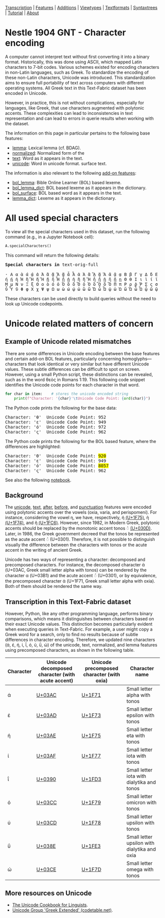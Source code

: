 <a name="start"></a>
<div class="hidden-content"> <a href="transcription.md#start">
Transcription</a> | <a href="features/README.md#start">Features</a> | <a href="additions/README.md#start">Additions</a> | <a href="viewtypes.md#start">Viewtypes</a> | <a href="textformats.md#start">Textformats</a> |  <a href="syntaxtrees.md#start">Syntaxtrees</a> | <a href="tutorial/README.md#start">Tutorial</a> | <a href="about.md#start">About</a>
</div>

# Nestle 1904 GNT - Character encoding

A computer cannot interpret text without first converting it into a binary format. Historically, this was done using ASCII, which mapped Latin characters to 7-bit codes. Various schemes existed for encoding characters in non-Latin languages, such as Greek. To standardize the encoding of these non-Latin characters, Unicode was introduced. This standardization aims to ensure full portability of text across computers with different operating systems. All Greek text in this Text-Fabric dataset has been encoded in Unicode.

However, in practice, this is not without complications, especially for languages, like Greek, that use characters augmented with polytonic accents. These complexities can lead to inconsistencies in text representation and can lead to errors in querie results when working with the dataset.

The information on this page in particular pertains to the following base features:

* [lemma](features/lemma.md#start): Lexical lemma (cf. BDAG).
* [normalized](features/normalized.md#start): Normalized form of the 
* [text](features/text.md#start): Word as it appears in the text.
* [unicode](features/unicode.md#start): Word in unicode format.
surface text.

The information is also relevant to the following [add-on features](additions/README.md#start):

* [bol_lemma](additions/bol_lemma.md#start): Bible Online Learner (BOL) based lexeme.
* [bol_lemma_dict](additions/bol_lemma_dict.md#start): BOL based lexeme as it appears in the dictionary.
* [bol_surface](additions/bol_surface.md#start): BOL based word as it appears in the text.
* [lemma_dict](additions/lemma_dict.md#start): Lexeme as it appears in the dictionary.

# All used special characters

To view all the special characters used in this dataset, run the following command (e.g., in a Jupyter Notebook cell):

```python
A.specialCharacters()
```
This command will return the following details:

<pre>
<b>Special characters in</b> text-orig-full

· Α α ὰ ά ᾴ ἀ Ἀ ἂ ἄ Ἄ ᾄ ἆ Ἆ ἁ Ἁ ἃ Ἃ ἅ Ἅ ᾶ ᾷ ᾳ Β β Γ γ Δ δ Ε ε ὲ έ ἐ Ἐ ἔ Ἔ ἑ Ἑ ἓ Ἓ ἕ Ἕ Ζ ζ Η η ὴ
ή ῄ ἠ Ἠ ἢ Ἢ ἤ Ἤ ᾔ ἦ Ἦ ᾖ ᾐ ἡ ἣ ἥ Ἥ ἧ ᾗ ᾑ ῆ ῇ ῃ Θ θ Ι ι ὶ ί ϊ ῒ ΐ ἰ Ἰ ἴ Ἴ ἶ ἱ Ἱ ἳ ἵ Ἵ ἷ ῖ Κ κ Λ λ 
Μ μ Ν ν Ξ ξ Ο ο ὸ ό ὀ Ὀ ὂ ὄ Ὄ ὁ Ὁ ὃ Ὃ ὅ Ὅ Π π Ρ ρ ῥ Ῥ Σ ς σ Τ τ Υ υ ὺ ύ ϋ ῢ ΰ ὐ ὒ ὔ ὖ ὑ Ὑ ὓ ὕ Ὕ 
ὗ Ὗ ῦ Φ φ Χ χ Ψ ψ Ω ω ὼ ώ ῴ ὠ ὢ ὤ Ὤ ὦ Ὦ ᾠ ὡ Ὡ ὥ Ὥ ὧ Ὧ ᾧ ῶ ῷ ῳ — ’
</pre>

These characters can be used directly to build queries without the need to look up Unicode codepoints.

# Unicode related matters of concern

## Example of Unicode related mismatches 

There are some differences in Unicode encoding between the base features and certain add-on BOL features, particularly concerning homoglyphs—characters that look identical or very similar but have different Unicode values. These subtle differences can be difficult to spot on screen. However, using a small Python script, these distinctions can be revealed, such as in the word θεὸς in Romans 1:19. This following code snippet identifies the Unicode code points for each character in that word.

```python
for char in item:    # stores the unicode encoded string
    print(f"Character: '{char}'\tUnicode Code Point: {ord(char)}")
```
The Python code prints the following for the base data:
<pre>
Character: 'θ'	Unicode Code Point: 952
Character: 'ε'	Unicode Code Point: 949
Character: 'ό'	Unicode Code Point: 972
Character: 'ς'	Unicode Code Point: 962
</pre>
The Python code prints the following for the BOL based feature, where the differences are highlighted:
<pre>
Character: 'Θ'	Unicode Code Point: <span style="background-color: yellow;">920</span>
Character: 'ε'	Unicode Code Point: 949
Character: 'ό'	Unicode Code Point: <span style="background-color: yellow;">8057</span>
Character: 'ς'	Unicode Code Point: 962
</pre>

See also the following [notebook](https://nbviewer.org/github/tonyjurg/Nestle1904LFT/blob/main/add_features/verify_BOL_against_LFT.ipynb).

## Background

The [unicode](features/unicode.md#start), [text](features/text.md#start), [after](features/after.md#start), [before](features/before.md#start), and [punctuation](features/punctuation.md#start) features were encoded using polytonic accents over the vowels (oxia, varia, and perispomeni). For instance, considering the vowel η, we have, respectively, ή [(U+1F75)](https://www.codetable.net/hex/1f75), ὴ [(U+1F74)](https://www.codetable.net/hex/1f75), and ῆ [(U+1FC6)](https://www.codetable.net/hex/1fc6). However, since 1982, in Modern Greek, polytonic accents should be replaced by the monotonic accent tonos ◌̍  [(U+030D)](https://www.codetable.net/hex/30d). Later, in 1986, the Greek government decreed that the tonos be represented as the acute accent ◌́ (U+0301). Therefore, it is not possible to distinguish visually the difference between the characters with tonos or the acute accent in the writing of ancient Greek. 

Unicode has two ways of representing a character: decomposed  and precomposed characters. For instance, the decomposed character ά (U+03AC, Greek small letter alpha with tonos) can be rendered by the character α (U+03B1) and the acute accent ◌́ (U+0301), or by equivalence, the precomposed character ά (U+1F71, Greek small letter alpha with oxia). Both of them should be rendered the same way. 

## Transcription in this Text-Fabric dataset

However, Python, like any other programming language, performs binary comparisons, which means it distinguishes between characters based on their exact Unicode values. This distinction becomes particularly evident when executing queries in Text-Fabric. For example, a user might copy a Greek word for a search, only to find no results because of subtle differences in character encoding. Therefore, we updated nine characters (ά, έ, ή, ί, ΐ, ό, ύ, ΰ, ώ) of the unicode, text, normalized, and lemma features using precomposed characters, as shown in the following table. 

Character | Unicode decomposed character (with acute accent) | Unicode precomposed character (with oxia) | Character name 
--- | --- | --- | ---
ά | [U+03AC](https://www.codetable.net/hex/3ac) | [U+1F71](https://www.codetable.net/hex/1f71) | Small letter alpha with tonos
έ | [U+03AD](https://www.codetable.net/hex/3ad) | [U+1F73](https://www.codetable.net/hex/1f73) | Small letter epsilon with tonos
ή | [U+03AE](https://www.codetable.net/hex/3ae) | [U+1F75](https://www.codetable.net/hex/1f75) | Small letter eta with tonos
ί | [U+03AF](https://www.codetable.net/hex/3af) | [U+1F77](https://www.codetable.net/hex/1f77) | Small letter iota with tonos
ΐ | [U+0390](https://www.codetable.net/hex/390) | [U+1FD3](https://www.codetable.net/hex/1fd3) | Small letter iota with dialytika and tonos
ό | [U+03CC](https://www.codetable.net/hex/3cc) | [U+1F79](https://www.codetable.net/hex/1f79) | Small letter omicron with tonos
ύ | [U+03CD](https://www.codetable.net/hex/3cd) | [U+1F78](https://www.codetable.net/hex/1f78) | Small letter upsilon with tonos
ΰ | [U+038E](https://www.codetable.net/hex/38e) | [U+1FE3](https://www.codetable.net/hex/1fe3) | Small letter upsilon with dialytika and oxia
ώ | [U+03CE](https://www.codetable.net/hex/3ce) | [U+1F7D](https://www.codetable.net/hex/1f7d) | Small letter omega with tonos

## More resources on Unicode

* [The Unicode Cookbook for Linguists](https://langsci-press.org/catalog/book/176/).
* [Unicode Group 'Greek Extended' (codetable.net)](https://www.codetable.net/Group/greek-extended).


